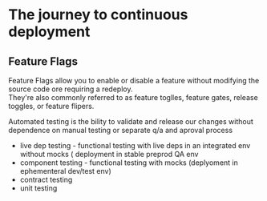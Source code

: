 # The journey to continuous deployment

## Feature Flags
Feature Flags allow you to enable or disable a feature without modifying the
source code ore requiring a redeploy.  
They're also commonly referred to as feature toglles, feature gates, release
toggles, or feature flipers.  


Automated testing is the bility to validate and release our changes without
dependence on manual testing or separate q/a and aproval process

- live dep testing - functional testing with live deps in an integrated env
  without mocks ( deployment in stable preprod QA env
- component testing - functional testing with mocks (deplyoment in ephementeral dev/test env)
- contract testing
- unit testing 



